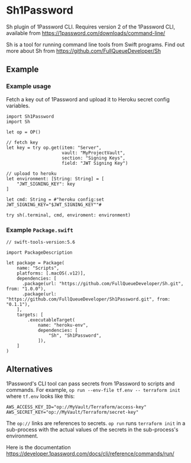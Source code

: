 # Sh1Password

Sh plugin of 1Password CLI. Requires version 2 of the 1Password CLI, available from https://1password.com/downloads/command-line/

Sh is a tool for running command line tools from Swift programs. Find out more about Sh from https://github.com/FullQueueDeveloper/Sh

## Example

### Example usage

Fetch a key out of 1Password and upload it to Heroku secret config variables.

    import Sh1Password
    import Sh

    let op = OP()

    // fetch key
    let key = try op.get(item: "Server",
                         vault: "MyProjectVault",
                         section: "Signing Keys",
                         field: "JWT Signing Key")

    // upload to heroku
    let environment: [String: String] = [
        "JWT_SIGNING_KEY": key
    ]

    let cmd: String = #"heroku config:set JWT_SIGNING_KEY="$JWT_SIGNING_KEY""#

    try sh(.terminal, cmd, enviroment: environment)

### Example `Package.swift`

    // swift-tools-version:5.6

    import PackageDescription

    let package = Package(
        name: "Scripts",
        platforms: [.macOS(.v12)],
        dependencies: [
          .package(url: "https://github.com/FullQueueDeveloper/Sh.git", from: "1.0.0"),
          .package(url: "https://github.com/FullQueueDeveloper/Sh1Password.git", from: "0.1.1"),
        ],
        targets: [
            .executableTarget(
                name: "heroku-env",
                dependencies: [
                    "Sh", "Sh1Password",
                ]),
        ]
    )

## Alternatives

1Password's CLI tool can pass secrets from 1Password to scripts and commands. For example, `op run --env-file tf.env -- terraform init` where `tf.env` looks like this:

```
AWS_ACCESS_KEY_ID="op://MyVault/Terraform/access-key"
AWS_SECRET_KEY="op://MyVault/Terraform/secret-key"
```

The `op://` links are references to secrets. `op run` runs `terraform init` in a sub-process with the actual values of the secrets in the sub-process's environment.

Here is the documentation https://developer.1password.com/docs/cli/reference/commands/run/
